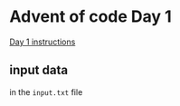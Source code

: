 # Advent of code Day 1

[Day 1 instructions](https://adventofcode.com/2021/day/1)

## input data
in the `input.txt` file
